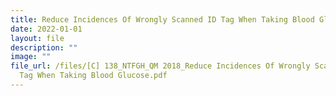 ```yaml
---
title: Reduce Incidences Of Wrongly Scanned ID Tag When Taking Blood Glucose
date: 2022-01-01
layout: file
description: ""
image: ""
file_url: /files/[C] 138_NTFGH_QM 2018_Reduce Incidences Of Wrongly Scanned ID
  Tag When Taking Blood Glucose.pdf
---
```

